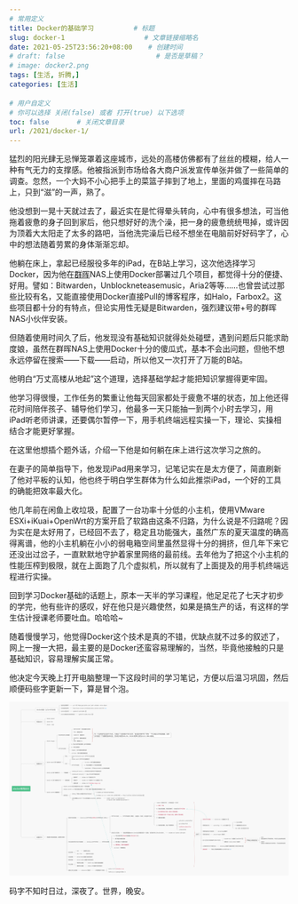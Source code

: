 ```yaml
---
# 常用定义
title: Docker的基础学习          # 标题
slug: docker-1                    # 文章链接缩略名
date: 2021-05-25T23:56:20+08:00    # 创建时间
# draft: false                       # 是否是草稿？
# image: docker2.png
tags: [生活, 折腾,]
categories: [生活]

# 用户自定义
# 你可以选择 关闭(false) 或者 打开(true) 以下选项
toc: false       # 关闭文章目录
url: /2021/docker-1/
---
```


猛烈的阳光肆无忌惮笼罩着这座城市，远处的高楼仿佛都有了丝丝的模糊，给人一种有气无力的支撑感。他被指派到市场给各大商户派发宣传单张并做了一些简单的调查。忽然，一个大妈不小心把手上的菜篮子摔到了地上，里面的鸡蛋摔在马路上，只到“滋”的一声，熟了。

他没想到一晃十天就过去了，最近实在是忙得晕头转向，心中有很多想法，可当他拖着疲惫的身子回到家后，他只想好好的洗个澡，把一身的疲惫统统甩掉，或许因为顶着大太阳走了太多的路吧，当他洗完澡后已经不想坐在电脑前好好码字了，心中的想法随着劳累的身体渐渐忘却。

他躺在床上，拿起已经服役多年的iPad，在B站上学习，这次他选择学习Docker，因为他在[群晖](群晖.md)NAS上使用Docker部署过几个项目，都觉得十分的便捷、好用。譬如：Bitwarden，Unblockneteasemusic，Aria2等等……也曾尝试过那些比较有名，又能直接使用Docker直接Pull的博客程序，如Halo，Farbox2。这些项目都十分的有特点，但论实用性无疑是Bitwarden，强烈建议带+号的群晖NAS小伙伴安装。

但随着使用时间久了后，他发现没有基础知识就得处处碰壁，遇到问题后只能求助度娘，虽然在群晖NAS上使用Docker十分的傻瓜式，基本不会出问题，但他不想永远停留在搜索——下载——启动，所以他又一次打开了万能的B站。

他明白“万丈高楼从地起”这个道理，选择基础学起才能把知识掌握得更牢固。

他学习得很慢，工作任务的繁重让他每天回家都处于疲惫不堪的状态，加上他还得花时间陪伴孩子、辅导他们学习，他最多一天只能抽一到两个小时去学习，用iPad听老师讲课，还要偶尔暂停一下，用手机终端远程实操一下，理论、实操相结合才能更好掌握。

在这里他想插个题外话，介绍一下他是如何躺在床上进行这次学习之旅的。

在妻子的简单指导下，他发现iPad用来学习，记笔记实在是太方便了，简直刷新了他对平板的认知，他也终于明白学生群体为什么如此推崇iPad，一个好的工具的确能把效率最大化。

他几年前在闲鱼上收垃圾，配置了一台功率十分低的小主机，使用VMware ESXi+iKuai+OpenWrt的方案开启了软路由这条不归路，为什么说是不归路呢？因为实在是太好用了，已经回不去了，稳定且功能强大，虽然广东的夏天温度的确高得离谱，他的小主机躺在小小的弱电箱空间里虽然显得十分的拥挤，但几年下来它还没出过岔子，一直默默地守护着家里网络的最前线。去年他为了把这个小主机的性能压榨到极限，就在上面跑了几个虚拟机，所以就有了上面提及的用手机终端远程进行实操。

回到学习Docker基础的话题上，原本一天半的学习课程，他足足花了七天才初步的学完，他有些许的感叹，好在他只是兴趣使然，如果是搞生产的话，有这样的学生估计授课老师要吐血。哈哈哈~

随着慢慢学习，他觉得Docker这个技术是真的不错，优缺点就不过多的叙述了，网上一搜一大把，最主要的是Docker还蛮容易理解的，当然，毕竟他接触的只是基础知识，容易理解实属正常。

他决定今天晚上打开电脑整理一下这段时间的学习笔记，方便以后温习巩固，然后顺便码些字更新一下，算是冒个泡。

![](postImages/laomai/2023/02/27/163fc33e901a0e-1.webp)

码字不知时日过，深夜了。世界，晚安。